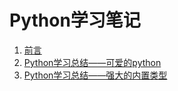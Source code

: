 # Python学习笔记

1. [前言](https://billy0920.github.io/python_tips/chapters/preface)
1. [Python学习总结——可爱的python](https://billy0920.github.io/python_tips/chapters/1_lovely_python)
1. [Python学习总结——强大的内置类型](https://billy0920.github.io/python_tips/chapters/2_builtin_data_type)